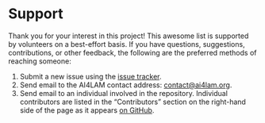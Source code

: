 Support
=======

Thank you for your interest in this project! This awesome list is supported by volunteers on a best-effort basis. If you have questions, suggestions, contributions, or other feedback, the following are the preferred methods of reaching someone:

1. Submit a new issue using the [issue tracker](https://github.com/caltechlibrary/boffo~/issues).
2. Send email to the AI4LAM contact address: [contact@ai4lam.org](contact@ai4lam.org).
3. Send email to an individual involved in the repository. Individual contributors are listed in the &ldquo;Contributors&rdquo; section on the right-hand side of the page as it appears [on GitHub](https://github.com/AI4LAM/awesome-ai4lam).
